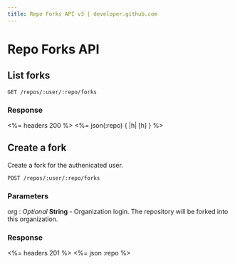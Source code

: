 ```yaml
---
title: Repo Forks API v3 | developer.github.com
---
```


# Repo Forks API

## List forks

    GET /repos/:user/:repo/forks

### Response

<%= headers 200 %>
<%= json(:repo) { |h| [h] } %>

## Create a fork

Create a fork for the authenicated user.

    POST /repos/:user/:repo/forks

### Parameters

org
: _Optional_ **String** - Organization login. The repository will be
forked into this organization.

### Response

<%= headers 201 %>
<%= json :repo %>

